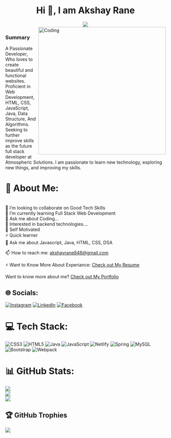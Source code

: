 <h1 align="center">Hi 👋, I am Akshay Rane</h1>
<div align="center">
 <img src="https://readme-typing-svg.herokuapp.com/?lines=Full+Stack+Developer;Java+Backend+Developer;Web+Developer;Quick+learner;Self+Motivated&color=teal&center=true" />
</div>

<img align="right" alt="Coding" width="400" src="https://user-images.githubusercontent.com/102204260/192700068-98ad5312-13c4-49ba-bc0a-d3de1fb9d5fb.gif">

### Summary
A Passionate Developer, Who loves to create beautiful and functional websites. Proficient in Web Development, HTML, CSS, JavaScript, Java, Data Structure, And Algorithms. Seeking to further improve skills as the future full stack developer at Atmospheric Solutions. I am passionate to learn new technology, exploring new things, and improving my skills.


# 💫 About Me:
<br>
👯 I’m looking to collaborate on Good Tech Skills<br>
🌱 I’m currently learning Full Stack Web Development<br>
💬 Ask me about Coding...<br>
👯 Interested in backend technologies....<br>
👯 Self Motivated<br>
⚡ Quick learner<br>
💬 Ask me about Javascript, Java, HTML, CSS, DSA<br>

📫 How to reach me: akshayrane848@gmail.com <br>

⚡ Want to Know More About Experiance: [Check out My Resume](https://drive.google.com/file/d/1mu7EO0m1e9rtgFX1t0QepD-pkBvX2jbt/view?usp=drive_link)<br>

Want to know more about me? [Check out My Portfolio](https://Akshayrane848.github.io/)

## 🌐 Socials:
[![Instagram](https://img.shields.io/badge/Instagram-%23E4405F.svg?logo=Instagram&logoColor=white)](https://www.instagram.com/mr_khiladi_848/)
[![LinkedIn](https://img.shields.io/badge/LinkedIn-%230077B5.svg?logo=linkedin&logoColor=white)](https://www.linkedin.com/in/akshay-rane-65289b224/) 
[![Facebook](https://img.shields.io/badge/Facebook-%230077B5.svg?logo=facebook&logoColor=white)](https://www.facebook.com/akshay.rane.92560/) 

# 💻 Tech Stack:
![CSS3](https://img.shields.io/badge/css3-%231572B6.svg?style=for-the-badge&logo=css3&logoColor=white) ![HTML5](https://img.shields.io/badge/html5-%23E34F26.svg?style=for-the-badge&logo=html5&logoColor=white) ![Java](https://img.shields.io/badge/java-%23ED8B00.svg?style=for-the-badge&logo=java&logoColor=white) ![JavaScript](https://img.shields.io/badge/javascript-%23323330.svg?style=for-the-badge&logo=javascript&logoColor=%23F7DF1E) ![Netlify](https://img.shields.io/badge/netlify-%23000000.svg?style=for-the-badge&logo=netlify&logoColor=#00C7B7) ![Spring](https://img.shields.io/badge/spring-%236DB33F.svg?style=for-the-badge&logo=spring&logoColor=white) ![MySQL](https://img.shields.io/badge/mysql-%2300f.svg?style=for-the-badge&logo=mysql&logoColor=white) ![Bootstrap](https://img.shields.io/badge/bootstrap-%23563D7C.svg?style=for-the-badge&logo=bootstrap&logoColor=white) ![Webpack](https://img.shields.io/badge/webpack-%238DD6F9.svg?style=for-the-badge&logo=webpack&logoColor=black)
# 📊 GitHub Stats:
![](https://github-readme-stats.vercel.app/api?username=Akshayrane848&theme=radical&hide_border=false&include_all_commits=true&count_private=true)<br/>
![](https://github-readme-streak-stats.herokuapp.com/?user=Akshayrane848&theme=radical&hide_border=false)<br/>
![](https://github-readme-stats.vercel.app/api/top-langs/?username=Akshayrane848&theme=radical&hide_border=false&include_all_commits=true&count_private=true&layout=compact)

## 🏆 GitHub Trophies
![](https://github-profile-trophy.vercel.app/?username=Akshayrane848&theme=radical&no-frame=false&no-bg=false&margin-w=4)





<!---
Akshayrane848/Akshayrane848 is a ✨ special ✨ repository because its `README.md` (this file) appears on your GitHub profile.
You can click the Preview link to take a look at your changes.
--->
